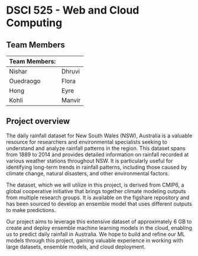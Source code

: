 
# DSCI 525 - Web and Cloud Computing

## Team Members


| Team Members:      |              |
|--------------------|--------------|
| Nishar	           | Dhruvi       |
| Ouedraogo          | Flora        |
| Hong	             | Eyre         |
| Kohli	             | Manvir       |


## Project overview

The daily rainfall dataset for New South Wales (NSW), Australia is a valuable resource for researchers and environmental specialists seeking to understand and analyze rainfall patterns in the region. This dataset spans from 1889 to 2014 and provides detailed information on rainfall recorded at various weather stations throughout NSW. It is particularly useful for identifying long-term trends in rainfall patterns, including those caused by climate change, natural disasters, and other environmental factors. 

The dataset, which we will utilize in this project, is derived from CMIP6, a global cooperative initiative that brings together climate modeling outputs from multiple research groups. It is available on the figshare repository and has been sourced to develop an ensemble model that uses different outputs to make predictions. 

Our project aims to leverage this extensive dataset of approximately 6 GB to create and deploy ensemble machine learning models in the cloud, enabling us to predict daily rainfall in Australia. We hope to build and refine our ML models through this project, gaining valuable experience in working with large datasets, ensemble models, and cloud deployment. 
